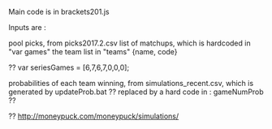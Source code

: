 Main code is in brackets201.js

Inputs are :

pool picks, from picks2017.2.csv
list of matchups, which is hardcoded in "var games" 
the team list in "teams" {name, code}

?? var seriesGames = [6,7,6,7,0,0,0];

probabilities of each team winning, from simulations_recent.csv, which is generated by updateProb.bat
?? replaced by a hard code in : gameNumProb ??

?? http://moneypuck.com/moneypuck/simulations/
